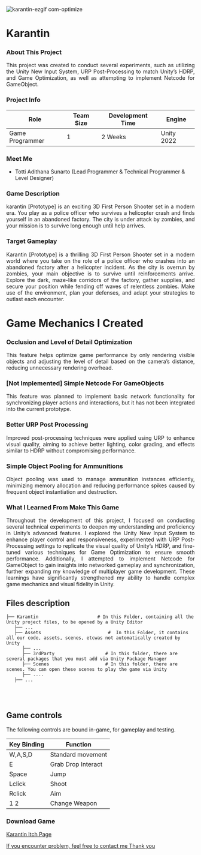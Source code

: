 
![karantin-ezgif com-optimize](https://github.com/user-attachments/assets/2dd5f93c-b87e-4c11-ab02-127332e7d6a6)
<h1>Karantin</h1>

<h3>About This Project</h3>
<p align="justify">This project was created to conduct several experiments, such as utilizing the Unity New Input System, URP Post-Processing to match Unity’s HDRP, and Game Optimization, as well as attempting to implement Netcode for GameObject.

<h3>Project Info</h3>

| **Role** | **Team Size** | **Development Time** | **Engine** |
|----------|---------------|---------------------|------------|
| Game Programmer | 1 | 2 Weeks | Unity 2022 |

<h3>Meet Me</h3>

- Totti Adithana Sunarto (Lead Programmer & Technical Programmer & Level Designer)

<h3>Game Description</h3>
<p align="justify">karantin [Prototype] is an exciting 3D First Person Shooter set in a modern era. You play as a police officer who survives a helicopter crash and finds yourself in an abandoned factory. The city is under attack by zombies, and your mission is to survive long enough until help arrives.
</p>

<h3>Target Gameplay</h3>
<p align="justify">Karantin [Prototype] is a thrilling 3D First Person Shooter set in a modern world where you take on the role of a police officer who crashes into an abandoned factory after a helicopter incident. As the city is overrun by zombies, your main objective is to survive until reinforcements arrive. Explore the dark, maze-like corridors of the factory, gather supplies, and secure your position while fending off waves of relentless zombies. Make use of the environment, plan your defenses, and adapt your strategies to outlast each encounter.</p>

# Game Mechanics I Created

<h3>Occlusion and Level of Detail Optimization</h3>
<p align="justify">This feature helps optimize game performance by only rendering visible objects and adjusting the level of detail based on the camera’s distance, reducing unnecessary rendering overhead.</p>

<h3>[Not Implemented] Simple Netcode For GameObjects</h3>
<p align="justify">This feature was planned to implement basic network functionality for synchronizing player actions and interactions, but it has not been integrated into the current prototype.</p>

<h3> Better URP Post Processing</h3>
<p align="justify">Improved post-processing techniques were applied using URP to enhance visual quality, aiming to achieve better lighting, color grading, and effects similar to HDRP without compromising performance.</p>

<h3> Simple Object Pooling for Ammunitions</h3>
<p align="justify">Object pooling was used to manage ammunition instances efficiently, minimizing memory allocation and reducing performance spikes caused by frequent object instantiation and destruction.</p>

<h3>What I Learned From Make This Game</h3>
<p align="justify">Throughout the development of this project, I focused on conducting several technical experiments to deepen my understanding and proficiency in Unity’s advanced features. I explored the Unity New Input System to enhance player control and responsiveness, experimented with URP Post-Processing settings to replicate the visual quality of Unity’s HDRP, and fine-tuned various techniques for Game Optimization to ensure smooth performance. Additionally, I attempted to implement Netcode for GameObject to gain insights into networked gameplay and synchronization, further expanding my knowledge of multiplayer game development. These learnings have significantly strengthened my ability to handle complex game mechanics and visual fidelity in Unity.</p>

## Files description

```
├── Karantin                      # In this Folder, containing all the Unity project files, to be opened by a Unity Editor
   ├── ...
   ├── Assets                         #  In this Folder, it contains all our code, assets, scenes, etcwas not automatically created by Unity
      ├── ...
      ├── 3rdParty                   # In this folder, there are several packages that you must add via Unity Package Manager
      ├── Scenes                     # In this folder, there are scenes. You can open these scenes to play the game via Unity
      ├── ....
   ├── ...
      
```
<br>

## Game controls

The following controls are bound in-game, for gameplay and testing.

| Key Binding       | Function          |
| ----------------- | ----------------- |
| W,A,S,D           | Standard movement|
| E           | Grab Drop Interact |
| Space           | Jump |
| Lclick           | Shoot |
| Rclick           | Aim |
| 1 2           | Change Weapon |

<h3>Download Game</h3>
<p width="500px" align="left"><a href="https://tottadits.itch.io/karantin">Karantin Itch Page</p>

If you encounter problem, feel free to contact me
Thank you

